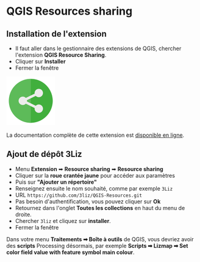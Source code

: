 # QGIS Resources sharing

## Installation de l'extension

* Il faut aller dans le gestionnaire des extensions de QGIS, chercher l'extension **QGIS Resource Sharing**.
* Cliquer sur **Installer**
* Fermer la fenêtre

![logo](./media/qgis-resource-sharing.png)

La documentation complète de cette extension est [disponible en ligne](https://qgis-contribution.github.io/QGIS-ResourceSharing).

## Ajout de dépôt 3Liz

* Menu **Extension** ➡ **Resource sharing** ➡ **Resource sharing**
* Cliquer sur la **roue crantée jaune** pour accéder aux paramètres
* Puis sur **"Ajouter un répertoire"**
* Renseignez ensuite le nom souhaité, comme par exemple `3Liz`
* URL `https://github.com/3liz/QGIS-Resources.git`
* Pas besoin d'authentification, vous pouvez cliquer sur **Ok**
* Retournez dans l'onglet **Toutes les collections** en haut du menu de droite.
* Chercher `3liz` et cliquez sur **installer**.
* Fermer la fenêtre

Dans votre menu **Traitements ➡ Boîte à outils** de QGIS, vous devriez avoir des **scripts** Processing désormais, par exemple
**Scripts ➡ Lizmap ➡ Set color field value with feature symbol main colour**.
